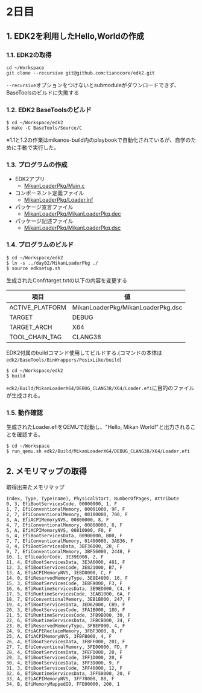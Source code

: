 # 2日目
## 1. EDK2を利用したHello,Worldの作成
### 1.1. EDK2の取得
```
cd ~/Workspace
git clone --recursive git@github.com:tianocore/edk2.git
```
`--recursive`オプションをつけないとsubmoduleがダウンロードできず、BaseToolsのビルドに失敗する

### 1.2. EDK2 BaseToolsのビルド
```
$ cd ~/Workspace/edk2
$ make -C BaseTools/Source/C
```
※1.1と1.2の作業はmikanos-build内のplaybookで自動化されているが、自学のために手動で実行した。

### 1.3. プログラムの作成
- EDK2アプリ
  - [MikanLoaderPkg/Main.c](./MikanLoaderPkg/Main.c)
- コンポーネント定義ファイル
  - [MikanLoaderPkg/Loader.inf](./Loader.inf)
- パッケージ宣言ファイル
  - [MikanLoaderPkg/MikanLoaderPkg.dec](./MikanLoaderPkg/MikanLoaderPkg.dec)
- パッケージ記述ファイル
  - [MikanLoaderPkg/MikanLoaderPkg.dsc](./MikanLoaderPkg/MikanLoaderPkg.dsc)

### 1.4. プログラムのビルド
```
$ cd ~/Workspace/edk2
$ ln -s ../day02/MikanLoaderPkg ./
$ source edksetup.sh
```
生成されたConf/target.txtの以下の内容を変更する

|項目|値|
|--- |---|
|ACTIVE_PLATFORM | MikanLoaderPkg/MikanLoaderPkg.dsc|
|TARGET|DEBUG|
|TARGET_ARCH|X64|
|TOOL_CHAIN_TAG|CLANG38|

EDK2付属のbuildコマンド使用してビルドする.(コマンドの本体は`edk2/BaseTools/BinWrappers/PosixLike/build`)
```
$ cd ~/Workspace/edk2
$ build
```
`edk2/Build/MikanLoaderX64/DEBUG_CLANG38/X64/Loader.efi`に目的のファイルが生成される。


### 1.5. 動作確認
生成されたLoader.efiをQEMUで起動し、"Hello, Mikan World!"と出力されることを確認する。
```
$ cd ~/Workspace
$ run_qemu.sh edk2/Build/MikanLoaderX64/DEBUG_CLANG38/X64/Loader.efi
```

## 2. メモリマップの取得
取得出来たメモリマップ
```
Index, Type, Type(name), PhysicalStart, NumberOfPages, Attribute
0, 3, EfiBootServicesCode, 00000000, 1, F
1, 7, EfiConventionalMemory, 00001000, 9F, F
2, 7, EfiConventionalMemory, 00100000, 700, F
3, A, EfiACPIMemoryNVS, 00800000, 8, F
4, 7, EfiConventionalMemory, 00808000, 8, F
5, A, EfiACPIMemoryNVS, 00810000, F0, F
6, 4, EfiBootServicesData, 00900000, B00, F
7, 7, EfiConventionalMemory, 01400000, 3AB36, F
8, 4, EfiBootServicesData, 3BF36000, 20, F
9, 7, EfiConventionalMemory, 3BF56000, 2448, F
10, 1, EfiLoaderCode, 3E39E000, 2, F
11, 4, EfiBootServicesData, 3E3A0000, 481, F
12, 3, EfiBootServicesCode, 3E821000, B7, F
13, A, EfiACPIMemoryNVS, 3E8D8000, C, F
14, 0, EfiReservedMemoryType, 3E8E4000, 16, F
15, 3, EfiBootServicesCode, 3E8FA000, F3, F
16, 6, EfiRuntimeServicesData, 3E9ED000, C4, F
17, 5, EfiRuntimeServicesCode, 3EAB1000, 6A, F
18, 7, EfiConventionalMemory, 3EB1B000, 247, F
19, 4, EfiBootServicesData, 3ED62000, CB9, F
20, 3, EfiBootServicesCode, 3FA1B000, 180, F
21, 5, EfiRuntimeServicesCode, 3FB9B000, 30, F
22, 6, EfiRuntimeServicesData, 3FBCB000, 24, F
23, 0, EfiReservedMemoryType, 3FBEF000, 4, F
24, 9, EfiACPIReclaimMemory, 3FBF3000, 8, F
25, A, EfiACPIMemoryNVS, 3FBFB000, 4, F
26, 4, EfiBootServicesData, 3FBFF000, 201, F
27, 7, EfiConventionalMemory, 3FE00000, FD, F
28, 4, EfiBootServicesData, 3FEFD000, 20, F
29, 3, EfiBootServicesCode, 3FF1D000, 20, F
30, 4, EfiBootServicesData, 3FF3D000, 9, F
31, 3, EfiBootServicesCode, 3FF46000, 12, F
32, 6, EfiRuntimeServicesData, 3FF58000, 20, F
33, A, EfiACPIMemoryNVS, 3FF78000, 88, F
34, B, EfiMemoryMappedIO, FFE00000, 200, 1
```